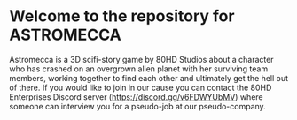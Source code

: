 # Welcome to the repository for ASTROMECCA
Astromecca is a 3D scifi-story game by 80HD Studios about a character who has crashed on an overgrown alien planet with her surviving team members, working together to find each other and ultimately get the hell out of there.
If you would like to join in our cause you can contact the 80HD Enterprises Discord server (<a href=https://discord.gg/v6FDWYUbMV>https://discord.gg/v6FDWYUbMV</a>) where someone can interview you for a pseudo-job at our pseudo-company.
